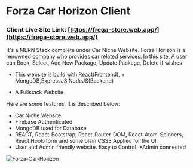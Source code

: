 # Forza Car Horizon Client

### Client Live Site Link: [https://frega-store.web.app/](https://frega-store.web.app/)

It's a MERN Stack complete under Car Niche Website. Forza Horizon is a renowned company who provides car related services. In this site, A user can Book, Select, Add New Package, Update Package, Delete if wishes

* This website is build with React(Frontend), + MongoDB,ExpressJS,NodeJS(Backend)

* A Fullstack Website

Here are some features. It is described below:

* Car Niche Website
* Firebase Authenticated
* MongoDB used for Database
* REACT, React-Bootstrap, React-Router-DOM, React-Atom-Spinners, React Hook-form    and  some plain CSS3 Applied for the UI.
* User and Admin friendly website. Easy to Control.
*Admin connected

 ![Forza-Car-Horizon](https://i.ibb.co/GF1yGkD/screenshot-localhost-3000-2021-11-15-17-30-05.png)